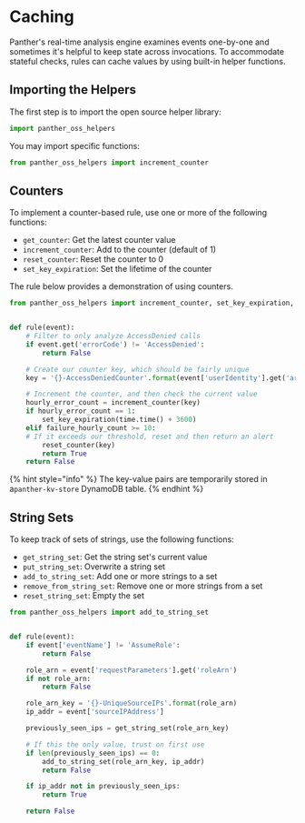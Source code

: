 # Caching

Panther's real-time analysis engine examines events one-by-one and sometimes it's helpful to keep state across invocations. To accommodate stateful checks, rules can cache values by using built-in helper functions.

## Importing the Helpers

The first step is to import the open source helper library:

```python
import panther_oss_helpers
```

You may import specific functions:

```python
from panther_oss_helpers import increment_counter
```

## Counters

To implement a counter-based rule, use one or more of the following functions:

* `get_counter`: Get the latest counter value
* `increment_counter`: Add to the counter (default of 1)
* `reset_counter`: Reset the counter to 0
* `set_key_expiration`: Set the lifetime of the counter

The rule below provides a demonstration of using counters.

```python
from panther_oss_helpers import increment_counter, set_key_expiration, reset_counter


def rule(event):
    # Filter to only analyze AccessDenied calls
    if event.get('errorCode') != 'AccessDenied':
        return False

    # Create our counter key, which should be fairly unique
    key = '{}-AccessDeniedCounter'.format(event['userIdentity'].get('arn'))

    # Increment the counter, and then check the current value
    hourly_error_count = increment_counter(key)
    if hourly_error_count == 1:
        set_key_expiration(time.time() + 3600)
    elif failure_hourly_count >= 10:
    # If it exceeds our threshold, reset and then return an alert
        reset_counter(key)
        return True
    return False
```

{% hint style="info" %}
The key-value pairs are temporarily stored in a`panther-kv-store` DynamoDB table.
{% endhint %}

## String Sets

To keep track of sets of strings, use the following functions:

* `get_string_set`: Get the string set's current value
* `put_string_set`: Overwrite a string set
* `add_to_string_set`: Add one or more strings to a set
* `remove_from_string_set`: Remove one or more strings from a set
* `reset_string_set`: Empty the set

```python
from panther_oss_helpers import add_to_string_set


def rule(event):
    if event['eventName'] != 'AssumeRole':
        return False

    role_arn = event['requestParameters'].get('roleArn')
    if not role_arn:
        return False

    role_arn_key = '{}-UniqueSourceIPs'.format(role_arn)
    ip_addr = event['sourceIPAddress']

    previously_seen_ips = get_string_set(role_arn_key)

    # If this the only value, trust on first use
    if len(previously_seen_ips) == 0:
        add_to_string_set(role_arn_key, ip_addr)
        return False

    if ip_addr not in previously_seen_ips:
        return True

    return False
```
